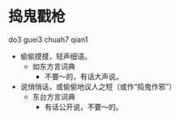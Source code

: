 



# 捣鬼戳枪
do3 guei3 chuah7 qian1
+ 偷偷摸摸，轻声细语。
  * 如东方言词典
    - 不要～的，有话大声说。
+ 说悄悄话，或偷偷地议人之短（或作“捣鬼作邪”）
  * 东台方言词典
    - 有话公开说，不要～的。
